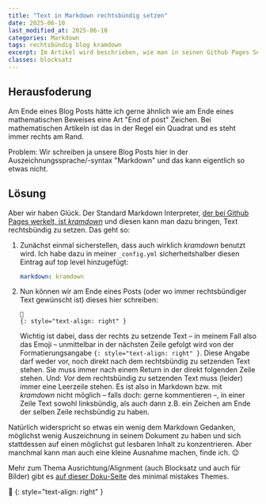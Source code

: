 ```yaml
---
title: "Text in Markdown rechtsbündig setzen"
date: 2025-06-10
last_modified_at: 2025-06-10
categories: Markdown
tags: rechtsbündig blog kramdown
excerpt: Im Artikel wird beschrieben, wie man in seinen Github Pages Seiten Text rechtsbündig setzen kann.
classes: blocksatz
---
```


## Herausfoderung
Am Ende eines Blog Posts hätte ich gerne ähnlich wie am Ende eines mathematischen Beweises eine Art "End of post" Zeichen. Bei mathematischen Artikeln ist das in der Regel ein Quadrat und es steht immer rechts am Rand.

Problem: Wir schreiben ja unsere Blog Posts hier in der Auszeichnungssprache/-syntax "Markdown" und das kann eigentlich so etwas nicht.

## Lösung
Aber wir haben Glück. Der Standard Markdown Interpreter, [der bei Github Pages werkelt, ist _kramdown_][kramdown] und diesen kann man dazu bringen, Text rechtsbündig zu setzen. Das geht so:

1. Zunächst einmal sicherstellen, dass auch wirklich _kramdown_ benutzt wird. Ich habe dazu in meiner `_config.yml` sicherheitshalber diesen Eintrag auf top level hinzugefügt:
   ```yaml
   markdown: kramdown
   ```
2. Nun können wir am Ende eines Posts (oder wo immer rechtsbündiger Text gewünscht ist) dieses hier schreiben:
   ```
   🔲
   {: style="text-align: right" }   
   ```
   Wichtig ist dabei, dass der rechts zu setzende Text – in meinem Fall also das Emoji – unmittelbar in der nächsten Zeile gefolgt wird von der Formatierungsangabe `{: style="text-align: right" }`.
   Diese Angabe darf weder vor, noch direkt nach dem rechtsbündig zu setzenden Text stehen. Sie muss immer nach einem Return in der direkt folgenden Zeile stehen.
   Und: _Vor_ dem rechtsbündig zu setzenden Text muss (leider) immer eine Leerzeile stehen.
   Es ist also in Markdown bzw. mit _kramdown_ nicht möglich – falls doch: gerne kommentieren –, in einer Zeile Text sowohl linksbündig, als auch dann z.B. ein Zeichen am Ende der selben Zeile rechsbündig zu haben.

Natürlich widerspricht so etwas ein wenig dem Markdown Gedanken, möglichst wenig Auszeichnung in seinem Dokument zu haben und sich stattdessen auf einen möglichst gut lesbaren Inhalt zu konzentrieren. Aber manchmal kann man auch eine kleine Ausnahme machen, finde ich. 😉

Mehr zum Thema Ausrichtung/Alignment (auch Blocksatz und auch für Bilder) gibt es [auf dieser Doku-Seite][alignment] des minimal mistakes Themes.

🔲
{: style="text-align: right" }

[kramdown]: https://github.blog/news-insights/a-look-behind-our-decision-to-standardize-on-a-single-markdown-engine-for-github-pages/
[alignment]: https://mmistakes.github.io/minimal-mistakes/docs/utility-classes/